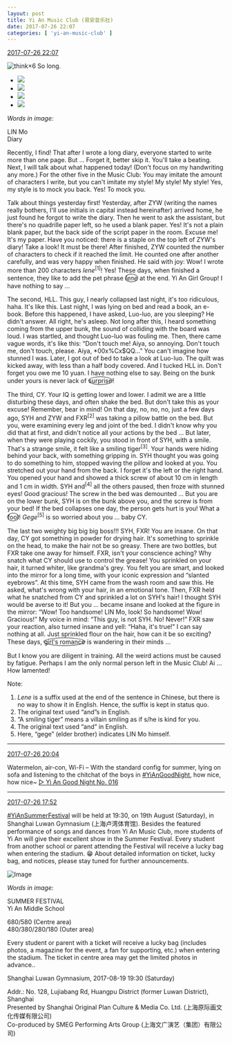 ```yaml
---
layout: post
title: Yi An Music Club (易安音乐社)
date: 2017-07-26 22:07
categories: [ 'yi-an-music-club' ]
---
```


<div class="weibo-info">
  <a href="http://weibo.com/6094546964/FedswlTgl">2017-07-26 22:07</a>
</div>

![think](http://img.t.sinajs.cn/t4/appstyle/expression/ext/normal/e9/sk_org.gif)×6 So long.

<!-- more -->

<ul class="weibo-pic-list-2">
  <li class="weibo-pic">
    <a href="https://wx2.sinaimg.cn/mw690/006Es64Agy1fhxn1kilmuj326v31qx6r.jpg"><img src="https://wx2.sinaimg.cn/thumb150/006Es64Agy1fhxn1kilmuj326v31qx6r.jpg" /></a>
  </li>
  <li class="weibo-pic">
    <a href="https://wx2.sinaimg.cn/mw690/006Es64Agy1fhxn1a2d7cj328x2z6hdv.jpg"><img src="https://wx2.sinaimg.cn/thumb150/006Es64Agy1fhxn1a2d7cj328x2z6hdv.jpg" /></a>
  </li>
  <li class="weibo-pic">
    <a href="https://wx2.sinaimg.cn/mw690/006Es64Agy1fhxn1p5m6bj324w2yikjn.jpg"><img src="https://wx2.sinaimg.cn/thumb150/006Es64Agy1fhxn1p5m6bj324w2yikjn.jpg" /></a>
  </li>
  <li class="weibo-pic">
    <a href="https://wx1.sinaimg.cn/mw690/006Es64Agy1fhxn1eq9ptj328h30fkjn.jpg"><img src="https://wx1.sinaimg.cn/thumb150/006Es64Agy1fhxn1eq9ptj328h30fkjn.jpg" /></a>
  </li>
</ul>

*Words in image:*

LIN Mo  
Diary

Recently, I find! That after I wrote a long diary, everyone started to write more than one page. But … Forget it, better skip it. You'll take a beating. Next, I will talk about what happened today! (Don't focus on my handwriting any more.) For the other five in the Music Club: You may imitate the amount of characters I write, but you can't imitate my style! My style! My style! Yes, my style is to mock you back. Yes! To mock you.

Talk about things yesterday first! Yesterday, after ZYW (writing the names really bothers, I'll use initials in capital instead hereinafter) arrived home, he just found he forgot to write the diary. Then he went to ask the assistant, but there's no quadrille paper left, so he used a blank paper. Yes! It's not a plain blank paper, but the back side of the script paper in the room. Excuse me! It's my paper. Have you noticed: there is a staple on the top left of ZYW's diary! Take a look! It must be there! After finished, ZYW counted the number of characters to check if it reached the limit. He counted one after another carefully, and was very happy when finished. He said with joy: Wow! I wrote more than 200 characters *lene*<sup>[1]</sup>! Yes! These days, when finished a sentence, they like to add the pet phrase <span style="border:1px solid; border-radius:50%; display:inline-block;"><i>lene</i></span> at the end. Yi An Girl Group! I have nothing to say …

The second, HLL. This guy, I nearly collapsed last night, it's too ridiculous, haha. It's like this. Last night, I was lying on bed and read a book, an e-book. Before this happened, I have asked, Luo-luo, are you sleeping? He didn't answer. All right, he's asleep. Not long after this, I heard something coming from the upper bunk, the sound of colliding with the board was loud. I was startled, and thought Luo-luo was fouling me. Then, there came vague words, it's like this: “Don't touch me! Aiya, so annoying. Don't touch me, don't touch, please. Aiya, *00x%Cx$QQ…” You can't imagine how stunned I was. Later, I got out of bed to take a look at Luo-luo. The quilt was kicked away, with less than a half body covered. And I tucked HLL in. Don't forget you owe me 10 yuan. I have nothing else to say. Being on the bunk under yours is never lack of <span style="border:1px solid; border-radius:50%; display:inline-block;">surprise</span>!

The third, CY. Your IQ is getting lower and lower. I admit we are a little disturbing these days, and often shake the bed. But don't take this as your excuse! Remember, bear in mind! On that day, no, no, no, just a few days ago, SYH and ZYW and FXR<sup>[2]</sup> was taking a pillow battle on the bed. But you, were examining every leg and joint of the bed. I didn't know why you did that at first, and didn't notice all your actions by the bed … But later, when they were playing cockily, you stood in front of SYH, with a smile. That's a strange smile, it felt like a smiling tiger<sup>[3]</sup>. Your hands were hiding behind your back, with something gripping in. SYH thought you was going to do something to him, stopped waving the pillow and looked at you. You stretched out your hand from the back. I forget it's the left or the right hand. You opened your hand and showed a thick screw of about 10 cm in length and 1 cm in width. SYH and<sup>[4]</sup> all the others paused, then froze with stunned eyes! Good gracious! The screw in the bed was demounted … But you are on the lower bunk, SYH is on the bunk above you, and the screw is from your bed! If the bed collapses one day, the person gets hurt is you! What a <span style="border:1px solid; border-radius:50%; display:inline-block;">fool</span>! *Gege*<sup>[5]</sup> is so worried about you … baby CY.

The last two weighty big big big boss!!! SYH, FXR! You are insane. On that day, CY got something in powder for drying hair. It's something to sprinkle on the head, to make the hair not be so greasy. There are two bottles, but FXR take one away for himself. FXR, isn't your conscience aching? Why snatch what CY should use to control the grease! You sprinkled on your hair, it turned whiter, like grandma's grey. You felt you are smart, and looked into the mirror for a long time, with your iconic expression and “slanted eyebrows”. At this time, SYH came from the wash room and saw this. He asked, what's wrong with your hair, in an emotional tone. Then, FXR held what he snatched from CY and sprinkled a lot on SYH's hair! I thought SYH would be averse to it! But you … became insane and looked at the figure in the mirror: “Wow! Too handsome! LIN Mo, look! So handsome! Wow! Gracious!” My voice in mind: “This guy, is not SYH. No! Never!” FXR saw your reaction, also turned insane and yell: “Haha, it's true!” I can say nothing at all. Just sprinkled flour on the hair, how can it be so exciting? These days, <span style="border:1px solid; border-radius:50%; display:inline-block;">girl's romance</span> is wandering in their minds …

But I know you are diligent in training. All the weird actions must be caused by fatigue. Perhaps I am the only normal person left in the Music Club! Ai … How lamented!

Note:
1. *Lene* is a suffix used at the end of the sentence in Chinese, but there is no way to show it in English. Hence, the suffix is kept in status quo.
2. The original text used “and”s in English.
3. “A smiling tiger” means a villain smiling as if s/he is kind for you.
4. The original text used “and” in English.
5. Here, “gege” (elder brother) indicates LIN Mo himself.

---

<div class="weibo-info">
  <a href="http://weibo.com/6094546964/FecEJ4MfA">2017-07-26 20:04</a>
</div>

Watermelon, air-con, Wi-Fi – With the standard config for summer, lying on sofa and listening to the chitchat of the boys in [#YiAnGoodNight](http://weibo.com/p/10080892b104a59bff303ca883e7931b5b916e), how nice, how nice~ [▷ Yi An Good Night No. 016](http://www.ximalaya.com/78339006/sound/45219933)

---

<div class="weibo-info">
  <a href="http://weibo.com/6094546964/FebN0uN20">2017-07-26 17:52</a>
</div>

[#YiAnSummerFestival](http://weibo.com/p/100808584ecb6c041592aa973c9a8aa9b6bd18) will be held at 19:30, on 19th August (Saturday), in Shanghai Luwan Gymnasium (上海卢湾体育馆). Besides the featured performance of songs and dances from Yi An Music Club, more students of Yi An will give their excellent show in the Summer Festival. Every student from another school or parent attending the Festival will receive a lucky bag when entering the stadium. :grin: About detailed information on ticket, lucky bag, and notices, please stay tuned for further announcements.

![Image](https://wx1.sinaimg.cn/mw690/006Es64Agy1fhxfog3frzj31kw28he84.jpg)

*Words in image:*

SUMMER FESTIVAL  
Yi An Middle School

680/580 (Centre area)  
480/380/280/180 (Outer area)

Every student or parent with a ticket will receive a lucky bag (includes photos, a magazine for the event, a fan for supporting, etc.) when entering the stadium. The ticket in centre area may get the limited photos in advance..

Shanghai Luwan Gymnasium, 2017-08-19 19:30 (Saturday)

Addr.: No. 128, Lujiabang Rd, Huangpu District (former Luwan District), Shanghai  
Presented by Shanghai Original Plan Culture & Media Co. Ltd. (上海原际画文化传媒有限公司)  
Co-produced by SMEG Performing Arts Group (上海文广演艺（集团）有限公司)
